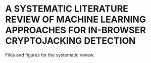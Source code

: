 # A SYSTEMATIC LITERATURE REVIEW OF MACHINE LEARNING APPROACHES FOR IN-BROWSER CRYPTOJACKING DETECTION
Files and figures for the systematic review.
